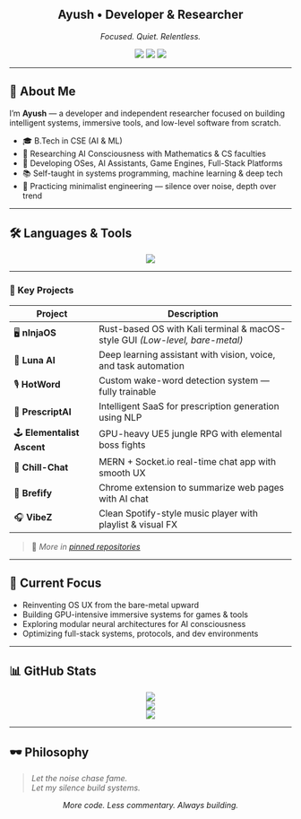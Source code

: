 <h2 align="center">Ayush • Developer & Researcher</h2>
<p align="center"><i>Focused. Quiet. Relentless.</i></p>

<p align="center">
  <img src="https://img.shields.io/badge/Rust-OS%20Developer-%23f74c00?style=flat&logo=rust&logoColor=white" />
  <img src="https://img.shields.io/badge/AI-Consciousness%20Researcher-%2300d8d6?style=flat&logo=openai&logoColor=white" />
  <img src="https://img.shields.io/badge/GameDev-UE5%20%7C%20RPGs-%238247E3?style=flat&logo=unrealengine&logoColor=white" />
</p>

---

## 🧭 About Me

I’m **Ayush** — a developer and independent researcher focused on building intelligent systems, immersive tools, and low-level software from scratch.

- 🎓 B.Tech in CSE (AI & ML)
- 🧠 Researching AI Consciousness with Mathematics & CS faculties
- 🧰 Developing OSes, AI Assistants, Game Engines, Full-Stack Platforms
- 📚 Self-taught in systems programming, machine learning & deep tech
- 🧘 Practicing minimalist engineering — silence over noise, depth over trend

---

## 🛠️ Languages & Tools

<p align="center">
  <img src="https://skillicons.dev/icons?i=rust,python,c,cpp,js,ts,react,nextjs,nodejs,mongodb,tailwind,docker,linux,git,unreal,postgres,tensorflow,pytorch,html,css,kotlin,vscode,npm,vite,photoshop,github,discord,instagram,arch,ubuntu" />
</p>

---

### 📂 Key Projects

| Project | Description |
|--------|-------------|
| 🖥️ **nInjaOS** | Rust-based OS with Kali terminal & macOS-style GUI *(Low-level, bare-metal)* |
| 🧠 **Luna AI** | Deep learning assistant with vision, voice, and task automation |
| 🎙️ **HotWord** | Custom wake-word detection system — fully trainable |
| 💊 **PrescriptAI** | Intelligent SaaS for prescription generation using NLP |
| 🕹️ **Elementalist Ascent** | GPU-heavy UE5 jungle RPG with elemental boss fights |
| 💬 **Chill-Chat** | MERN + Socket.io real-time chat app with smooth UX |
| 📄 **Brefify** | Chrome extension to summarize web pages with AI chat |
| 🎧 **VibeZ** | Clean Spotify-style music player with playlist & visual FX |

> 🔗 *More in [pinned repositories](https://github.com/AaYuSh11233?tab=repositories)*

---

## 🧠 Current Focus

- Reinventing OS UX from the bare-metal upward  
- Building GPU-intensive immersive systems for games & tools  
- Exploring modular neural architectures for AI consciousness  
- Optimizing full-stack systems, protocols, and dev environments

---

## 📊 GitHub Stats

<p align="center">
  <img src="https://streak-stats.demolab.com?user=AaYuSh11233&theme=github-dark&hide_border=true" />
  <br />
  <img src="https://github-readme-stats.vercel.app/api?username=AaYuSh11233&show_icons=true&theme=github_dark&hide_border=true" />
  <br />
  <img src="https://github-readme-stats.vercel.app/api/top-langs/?username=AaYuSh11233&layout=compact&theme=github_dark&hide_border=true" />
</p>

---

## 🕶️ Philosophy

> *Let the noise chase fame.  
Let my silence build systems.*

<p align="center">
  <i>More code. Less commentary. Always building.</i>
</p>
